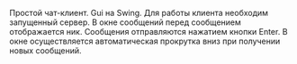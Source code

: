 Простой чат-клиент. Gui на Swing. Для работы клиента необходим запущенный сервер. 
В окне сообщений перед сообщением отображается ник.
Сообщения отправляются нажатием кнопки Enter. 
В окне осуществляется автоматическая прокрутка вниз при получении новых сообщений.

